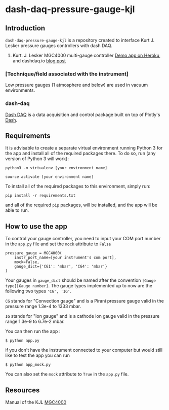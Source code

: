 # dash-daq-pressure-gauge-kjl

## Introduction
`dash-daq-pressure-gauge-kjl` is a repository created to interface Kurt J. Lesker pressure gauges controllers with dash DAQ.

1. Kurt. J. Lesker MGC4000 multi-gauge controller
[Demo app on Heroku](https://dash-daq-pressure-gauge2.herokuapp.com/), and dashdaq.io [blog post](https://www.dashdaq.io/read-pressure-from-kurt-j-lesker-gauge-controller-in-python)

### [Technique/field associated with the instrument]
Low pressure gauges (1 atmosphere and below) are used in vacuum environments. 

### dash-daq
[Dash DAQ](http://dash-daq.netlify.com/#about) is a data acquisition and control package built on top of Plotly's [Dash](https://plot.ly/products/dash/).


## Requirements
It is advisable	to create a separate virtual environment running Python 3 for the app and install all of the required packages there. To do so, run (any version of Python 3 will work):

```
python3 -m virtualenv [your environment name]
```
```
source activate [your environment name]
```

To install all of the required packages to this environment, simply run:

```
pip install -r requirements.txt
```

and all of the required `pip` packages, will be installed, and the app will be able to run.


## How to use the app

To control your gauge controller, you need to input your COM port number in the `app.py` file and set the `mock` attribute to `False`

```
pressure_gauge = MGC4000(
	instr_port_name=[your instrument's com port],
	mock=False, 
	gauge_dict={'CG1': 'mbar', 'CG4': 'mbar'}
)
```

Your gauges in `gauge_dict` should be named after the convention `[Gauge type][Gauge number]`. The gauge types implemented up to now are the following two types `'CG', 'IG'`. 

`CG` stands for "Convection gauge" and is a Pirani pressure gauge valid in the pressure range 1.3e-4 to 1333 mbar.

`IG` stands for "Ion gauge" and is a cathode ion gauge valid in the pressure range 1.3e-9 to 6.7e-2 mbar.

You can then run the app :

```
$ python app.py
```

if you don't have the instrument connected to your computer but would still like to test the app you can run

```
$ python app_mock.py
```

You can also set the `mock` attribute to `True` in the `app.py` file.


## Resources

Manual of the KJL [MGC4000](https://www.lesker.com/newweb/gauges/pdf/manuals/mgc4000usermanual.pdf)
